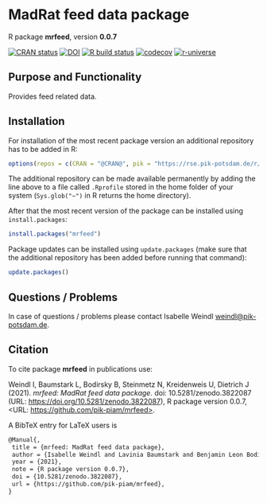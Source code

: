 # MadRat feed data package

R package **mrfeed**, version **0.0.7**

[![CRAN status](https://www.r-pkg.org/badges/version/mrfeed)](https://cran.r-project.org/package=mrfeed) [![DOI](https://zenodo.org/badge/DOI/10.5281/zenodo.3822087.svg)](https://doi.org/10.5281/zenodo.3822087)  [![R build status](https://github.com/pik-piam/mrfeed/workflows/check/badge.svg)](https://github.com/pik-piam/mrfeed/actions) [![codecov](https://codecov.io/gh/pik-piam/mrfeed/branch/master/graph/badge.svg)](https://codecov.io/gh/pik-piam/mrfeed) [![r-universe](https://pik-piam.r-universe.dev/badges/mrfeed)](https://pik-piam.r-universe.dev/ui#builds)

## Purpose and Functionality

Provides feed related data.


## Installation

For installation of the most recent package version an additional repository has to be added in R:

```r
options(repos = c(CRAN = "@CRAN@", pik = "https://rse.pik-potsdam.de/r/packages"))
```
The additional repository can be made available permanently by adding the line above to a file called `.Rprofile` stored in the home folder of your system (`Sys.glob("~")` in R returns the home directory).

After that the most recent version of the package can be installed using `install.packages`:

```r 
install.packages("mrfeed")
```

Package updates can be installed using `update.packages` (make sure that the additional repository has been added before running that command):

```r 
update.packages()
```

## Questions / Problems

In case of questions / problems please contact Isabelle Weindl <weindl@pik-potsdam.de>.

## Citation

To cite package **mrfeed** in publications use:

Weindl I, Baumstark L, Bodirsky B, Steinmetz N, Kreidenweis U, Dietrich J (2021). _mrfeed: MadRat feed data package_. doi: 10.5281/zenodo.3822087 (URL: https://doi.org/10.5281/zenodo.3822087), R package version 0.0.7, <URL: https://github.com/pik-piam/mrfeed>.

A BibTeX entry for LaTeX users is

 ```latex
@Manual{,
  title = {mrfeed: MadRat feed data package},
  author = {Isabelle Weindl and Lavinia Baumstark and Benjamin Leon Bodirsky and Nele Steinmetz and Ulrich Kreidenweis and Jan Philipp Dietrich},
  year = {2021},
  note = {R package version 0.0.7},
  doi = {10.5281/zenodo.3822087},
  url = {https://github.com/pik-piam/mrfeed},
}
```

